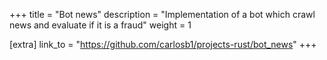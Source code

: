 +++
title = "Bot news"
description = "Implementation of a bot which crawl news and evaluate if it is a fraud"
weight = 1

[extra]
link_to = "https://github.com/carlosb1/projects-rust/bot_news"
+++
